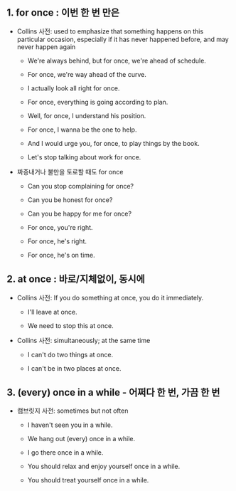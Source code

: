 ## 1. for once : 이번 한 번 만은

- Collins 사전: used to emphasize that something happens on this particular occasion, especially if it has never happened before, and may never happen again

    - We're always behind, but for once, we're ahead of schedule.

    - For once, we're way ahead of the curve.

    - I actually look all right for once.

    - For once, everything is going according to plan.

    - Well, for once, I understand his position.

    - For once, I wanna be the one to help.

    - And I would urge you, for once, to play things by the book.

    - Let's stop talking about work for once.

- 짜증내거나 불만을 토로할 때도 for once

    - Can you stop complaining for once?

    - Can you be honest for once?

    - Can you be happy for me for once?

    - For once, you're right.

    - For once, he's right.

    - For once, he's on time.

## 2. at once : 바로/지체없이, 동시에

- Collins 사전: If you do something at once, you do it immediately.

    - I'll leave at once.

    - We need to stop this at once.

-  Collins 사전: simultaneously; at the same time

    - I can't do two things at once.   

    - I can't be in two places at once.

## 3. (every) once in a while - 어쩌다 한 번, 가끔 한 번 

- 캠브릿지 사전: sometimes but not often

    - I haven't seen you in a while.

    - We hang out (every) once in a while.
    
    - I go there once in a while.

    - You should relax and enjoy yourself once in a while.

    - You should treat yourself once in a while.
    